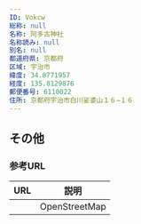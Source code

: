```yaml
---
ID: Vokcw
総称: null
名称: 阿多古神社
名称読み: null
別名: null
都道府県: 京都府
区域: 宇治市
緯度: 34.8771957
経度: 135.8129876
郵便番号: 6110022
住所: 京都府宇治市白川娑婆山１６−１６
---
```


## その他

### 参考URL

| URL | 説明          |
| --- | ------------- |
|     | OpenStreetMap |
